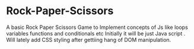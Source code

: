 # Rock-Paper-Scissors
A basic Rock Paper Scissors Game to Implement concepts of Js like loops
variables functions and conditionals  etc
Initially it will be just Java script .
Will lately add CSS styling after gettiing hang of DOM manipulation.
